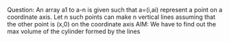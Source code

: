 Question: An array a1 to a-n is given such that a=(i,ai) represent a point on a coordinate axis.
Let n such points can make n vertical lines assuming that the other point is (x,0) on the coordinate axis
AIM: We have to find out the max volume of the cylinder formed by the lines
